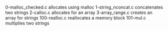 0-malloc_checked.c allocates using malloc
1-string_nconcat.c concatenates two strings
2-calloc.c allocates for an array
3-array_range.c creates an array for strings
100-realloc.c reallocates a memory block
101-mul.c multiplies two strings
